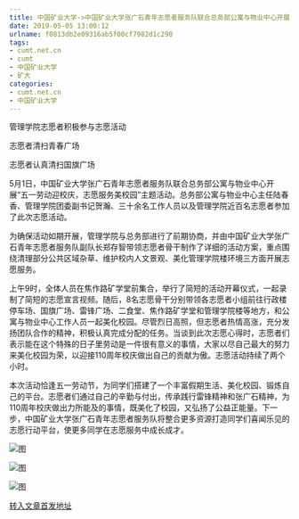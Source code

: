 ```yaml
---
title: 中国矿业大学->中国矿业大学张广石青年志愿者服务队联合总务部公寓与物业中心开展五一美化校园志愿活动 | cumt.net.cn
date: 2019-05-05 13:00:12
urlname: f0813db2e09316ab5f00cf7982d1c290
tags: 
- cumt.net.cn
- cumt
- 中国矿业大学
- 矿大
categories:
- cumt.net.cn
- 中国矿业大学
---
```


管理学院志愿者积极参与志愿活动

志愿者清扫青春广场

志愿者认真清扫国旗广场

5月1日，中国矿业大学张广石青年志愿者服务队联合总务部公寓与物业中心开展“五一劳动迎校庆，志愿服务美校园”主题活动。总务部公寓与物业中心主任陆春香、管理学院团委副书记贺瀚、三十余名工作人员以及管理学院近百名志愿者参加了此次志愿活动。

为确保活动如期开展，管理学院与总务部进行了前期协商，并由中国矿业大学张广石青年志愿者服务队副队长郑存智带领志愿者骨干制作了详细的活动方案，重点围绕清理部分公共区域杂草、维护校内人文景观、美化管理学院楼环境三方面开展志愿服务。

上午9时，全体人员在焦作路矿学堂前集合，举行了简短的活动开幕仪式，一起录制了简短的志愿宣言视频。随后，8名志愿骨干分别带领各志愿者小组前往行政楼停车场、国旗广场、雷锋广场、二食堂、焦作路矿学堂和管理学院楼等地方，和公寓与物业中心工作人员一起美化校园。尽管烈日高照，但志愿者热情高涨，充分发扬团队合作的精神，积极认真完成分配的任务。当谈到此次志愿心得时，志愿者们表示能在这个特殊的日子里劳动是一件很有意义的事情，大家以尽自己最大的努力来美化校园为荣，以迎接110周年校庆做出自己的贡献为傲。志愿活动持续了两个小时。

本次活动恰逢五一劳动节，为同学们搭建了一个丰富假期生活、美化校园、锻炼自己的平台。志愿者们通过自己的辛勤与付出，传承践行雷锋精神和张广石精神，为110周年校庆做出力所能及的事情，既美化了校园，又弘扬了公益正能量。下一步，中国矿业大学张广石青年志愿者服务队将整合更多资源打造同学们喜闻乐见的志愿行动平台，使更多同学在志愿服务中成长成才。

![图](http://xwzx.cumt.edu.cn/_upload/article/images/c6/42/e9760a49468cb6be8cf99d2fa724/bc59b19c-cf01-4fc0-81eb-3727c381db09.jpg)

![图](http://xwzx.cumt.edu.cn/_upload/article/images/c6/42/e9760a49468cb6be8cf99d2fa724/9106ab3f-f511-43c7-9bd6-765860979ae1.jpg)

![图](http://xwzx.cumt.edu.cn/_upload/article/images/c6/42/e9760a49468cb6be8cf99d2fa724/c04fcbc5-f53c-4c6f-8b39-fd5af82fe566.jpg)

[转入文章首发地址](http://xwzx.cumt.edu.cn/fb/89/c523a523145/page.htm)